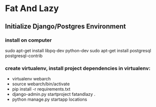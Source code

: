 # Fat And Lazy

## Initialize Django/Postgres Environment

### install on computer

sudo apt-get install libpq-dev python-dev
sudo apt-get install postgresql postgresql-contrib


### create virtualenv, install project dependencies in virtualenv:

- virtualenv webarch
- source webarch/bin/activate
- pip install -r requirements.txt
- django-admin.py startproject fatandlazy .
- python manage.py startapp locations

